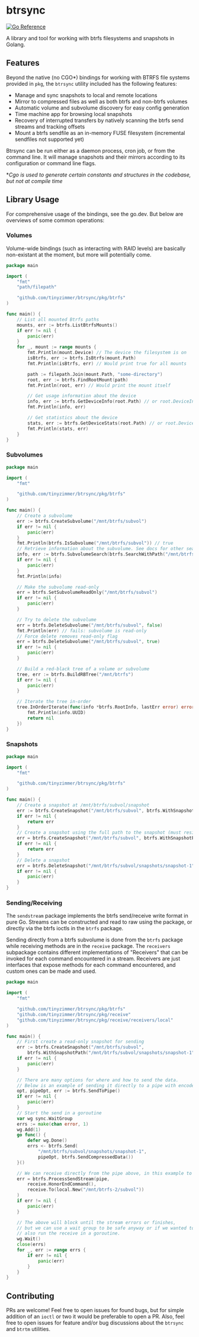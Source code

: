 # btrsync

[![Go Reference](https://pkg.go.dev/badge/github.com/tinyzimmer/btrsync.svg)](https://pkg.go.dev/github.com/tinyzimmer/btrsync)

A library and tool for working with btrfs filesystems and snapshots in Golang.

## Features

Beyond the native (no CGO*) bindings for working with BTRFS file systems provided in `pkg`, the `btrsync` utility included has the following features:

 * Manage and sync snapshots to local and remote locations
 * Mirror to compressed files as well as both btrfs and non-btrfs volumes
 * Automatic volume and subvolume discovery for easy config generation
 * Time machine app for browsing local snapshots
 * Recovery of interrupted transfers by natively scanning the btrfs send streams and tracking offsets
 * Mount a btrfs sendfile as an in-memory FUSE filesystem (incremental sendfiles not supported yet)

Btrsync can be run either as a daemon process, cron job, or from the command line. 
It will manage snapshots and their mirrors according to its configuration or command line flags.

**Cgo is used to generate certain constants and structures in the codebase, but not at compile time*

## Library Usage

For comprehensive usage of the bindings, see the go.dev. But below are overviews of some common operations:

### Volumes

Volume-wide bindings (such as interacting with RAID levels) are basically non-existant at the moment, but more will potentially come.

```go
package main

import (
	"fmt"
	"path/filepath"

	"github.com/tinyzimmer/btrsync/pkg/btrfs"
)

func main() {
	// List all mounted Btrfs paths
	mounts, err := btrfs.ListBtrfsMounts()
	if err != nil {
		panic(err)
	}
	for _, mount := range mounts {
		fmt.Println(mount.Device) // The device the filesystem is on
		isBtrfs, err := btrfs.IsBtrfs(mount.Path)
		fmt.Println(isBtrfs, err) // Would print true for all mounts

		path := filepath.Join(mount.Path, "some-directory")
		root, err := btrfs.FindRootMount(path)
		fmt.Println(root, err) // Would print the mount itself

		// Get usage information about the device
		info, err := btrfs.GetDeviceInfo(root.Path) // or root.DeviceInfo()
		fmt.Println(info, err)

		// Get statistics about the device
		stats, err := btrfs.GetDeviceStats(root.Path) // or root.DeviceStats()
		fmt.Println(stats, err)
	}
}
```

### Subvolumes

```go
package main

import (
	"fmt"

	"github.com/tinyzimmer/btrsync/pkg/btrfs"
)

func main() {
	// Create a subvolume
	err := btrfs.CreateSubvolume("/mnt/btrfs/subvol")
	if err != nil {
		panic(err)
	}
	fmt.Println(btrfs.IsSubvolume("/mnt/btrfs/subvol")) // true
	// Retrieve information about the subvolume. See docs for other search options.
	info, err := btrfs.SubvolumeSearch(btrfs.SearchWithPath("/mnt/btrfs/subvol"))
	if err != nil {
		panic(err)
	}
	fmt.Println(info)

	// Make the subvolume read-only
	err = btrfs.SetSubvolumeReadOnly("/mnt/btrfs/subvol")
	if err != nil {
		panic(err)
	}

	// Try to delete the subvolume
	err = btrfs.DeleteSubvolume("/mnt/btrfs/subvol", false)
	fmt.Println(err) // fails: subvolume is read-only
	// Force delete removes read-only flag
	err = btrfs.DeleteSubvolume("/mnt/btrfs/subvol", true)
	if err != nil {
		panic(err)
	}

	// Build a red-black tree of a volume or subvolume
	tree, err := btrfs.BuildRBTree("/mnt/btrfs")
	if err != nil {
		panic(err)
	}

	// Iterate the tree in-order
	tree.InOrderIterate(func(info *btrfs.RootInfo, lastErr error) error {
		fmt.Println(info.UUID)
		return nil
	})
}
```

### Snapshots

```go
package main

import (
	"fmt"

	"github.com/tinyzimmer/btrsync/pkg/btrfs"
)

func main() {
	// Create a snapshot at /mnt/btrfs/subvol/snapshot
	err := btrfs.CreateSnapshot("/mnt/btrfs/subvol", btrfs.WithSnapshotName("snapshot"))
	if err != nil { 
		return err 
	}
	// Create a snapshot using the full path to the snapshot (must reside on the same BTRFS volume)
	err = btrfs.CreateSnapshot("/mnt/btrfs/subvol", btrfs.WithSnapshotPath("/mnt/btrfs/subvol/snapshots/snapshot-1"))
	if err != nil { 
		return err 
	}
	// Delete a snapshot
	err = btrfs.DeleteSnapshot("/mnt/btrfs/subvol/snapshots/snapshot-1")
	if err != nil {
		panic(err)
	}
}
```

### Sending/Receiving

The `sendstream` package implements the btrfs send/receive write format in pure Go.
Streams can be constructed and read to raw using the package, or directly via the btrfs ioctls in the `btrfs` package.

Sending directly from a btrfs subvolume is done from the `btrfs` package while receiving methods are in the `receive` package.
The `receivers` subpackage contains different implementations of "Receivers" that can be invoked for each command encountered in a stream.
Receivers are just interfaces that expose methods for each command encountered, and custom ones can be made and used.

```go
package main

import (
	"fmt"

	"github.com/tinyzimmer/btrsync/pkg/btrfs"
	"github.com/tinyzimmer/btrsync/pkg/receive"
	"github.com/tinyzimmer/btrsync/pkg/receive/receivers/local"
)

func main() {
	// First create a read-only snapshot for sending
	err := btrfs.CreateSnapshot("/mnt/btrfs/subvol", 
		btrfs.WithSnapshotPath("/mnt/btrfs/subvol/snapshots/snapshot-1"))
	if err != nil { 
		panic(err)
	}

	// There are many options for where and how to send the data. 
	// Below is an example of sending it directly to a pipe with encoded writes where applicable
	opt, pipeOpt, err := btrfs.SendToPipe()
	if err != nil {
		panic(err)
	}
	// Start the send in a goroutine
	var wg sync.WaitGroup
	errs := make(chan error, 1)
	wg.Add(1)
	go func() {
		defer wg.Done()
		errs <- btrfs.Send(
			"/mnt/btrfs/subvol/snapshots/snapshot-1", 
			pipeOpt, btrfs.SendCompressedData())
	}()

	// We can receive directly from the pipe above, in this example to another local btrfs volume
	err = btrfs.ProcessSendStream(pipe, 
		receive.HonorEndCommand(),
		receive.To(local.New("/mnt/btrfs-2/subvol"))
	)
	if err != nil {
		panic(err)
	}

	// The above will block until the stream errors or finishes, 
	// but we can use a wait group to be safe anyway or if we wanted to
	// also run the receive in a goroutine.
	wg.Wait()
	close(errs)
	for _, err := range errs {
		if err != nil {
			panic(err)
		}
	}
}
```


## Contributing

PRs are welcome! Feel free to open issues for found bugs, but for simple addition of an `ioctl` or two it would be preferable to open a PR. Also, feel free to open issues for feature and/or bug discussions about the `btrsync` and `btrtm` utilities.